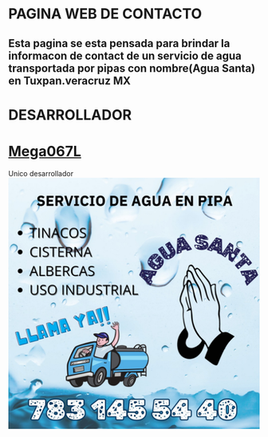 <h1>PAGINA WEB DE CONTACTO<H2>
<div>Esta pagina se esta pensada para brindar la informacon de contact de un servicio de agua transportada por pipas con nombre(Agua Santa) en Tuxpan.veracruz MX</div>
<h1>DESARROLLADOR</h1>
<h1><a href="https://github.com/mega067" >Mega067L</a></h1>
<div>Unico desarrollador</div>
<div><a href="https://mega067.github.io/agua">
<img src="https://github.com/mega067/agua/blob/REPO/img1.jpeg?raw=true" width: 25%>
</a>
</div>
